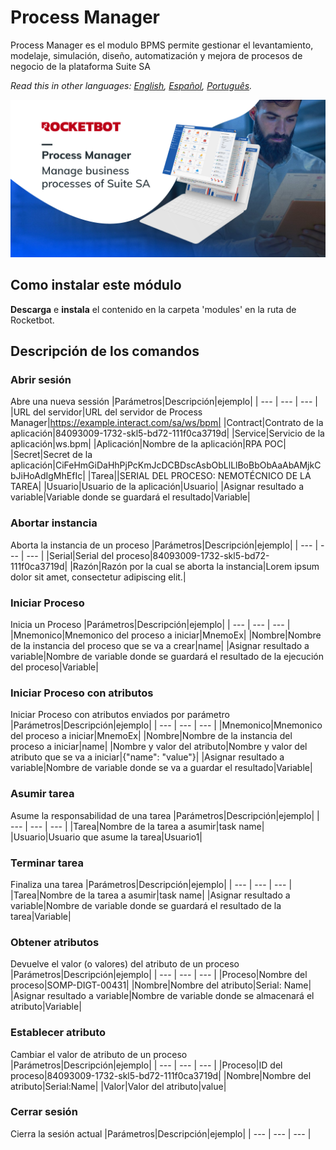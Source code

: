 # Process Manager
  
Process Manager es el modulo BPMS permite gestionar el levantamiento, modelaje, simulación, diseño, automatización y mejora de procesos de negocio de la plataforma Suite SA  

*Read this in other languages: [English](Manual_Process_Manager.md), [Español](Manual_Process_Manager.es.md), [Português](Manual_Process_Manager.pr.md).*
  
![banner](imgs/Banner_Process_manager.png)
## Como instalar este módulo
  
__Descarga__ e __instala__ el contenido en la carpeta 'modules' en la ruta de Rocketbot.  



## Descripción de los comandos

### Abrir sesión
  
Abre una nueva sessión
|Parámetros|Descripción|ejemplo|
| --- | --- | --- |
|URL del servidor|URL del servidor de Process Manager|https://example.interact.com/sa/ws/bpm|
|Contract|Contrato de la aplicación|84093009-1732-skl5-bd72-111f0ca3719d|
|Service|Servicio de la aplicación|ws.bpm|
|Aplicación|Nombre de la aplicación|RPA POC|
|Secret|Secret de la aplicación|CiFeHmGiDaHhPjPcKmJcDCBDscAsbObLlLlBoBbObAaAbAMjkCbJiHoAdIgMhEfIc|
|Tarea||SERIAL DEL PROCESO: NEMOTÉCNICO DE LA TAREA|
|Usuario|Usuario de la aplicación|Usuario|
|Asignar resultado a variable|Variable donde se guardará el resultado|Variable|

### Abortar instancia
  
Aborta la instancia de un proceso
|Parámetros|Descripción|ejemplo|
| --- | --- | --- |
|Serial|Serial del proceso|84093009-1732-skl5-bd72-111f0ca3719d|
|Razón|Razón por la cual se aborta la instancia|Lorem ipsum dolor sit amet, consectetur adipiscing elit.|

### Iniciar Proceso
  
Inicia un Proceso
|Parámetros|Descripción|ejemplo|
| --- | --- | --- |
|Mnemonico|Mnemonico del proceso a iniciar|MnemoEx|
|Nombre|Nombre de la instancia del proceso que se va a crear|name|
|Asignar resultado a variable|Nombre de variable donde se guardará el resultado de la ejecución del proceso|Variable|

### Iniciar Proceso con atributos
  
Iniciar Proceso con atributos enviados por parámetro
|Parámetros|Descripción|ejemplo|
| --- | --- | --- |
|Mnemonico|Mnemonico del proceso a iniciar|MnemoEx|
|Nombre|Nombre de la instancia del proceso a iniciar|name|
|Nombre y valor del atributo|Nombre y valor del atributo que se va a iniciar|{"name": "value"}|
|Asignar resultado a variable|Nombre de variable donde se va a guardar el resultado|Variable|

### Asumir tarea
  
Asume la responsabilidad de una tarea
|Parámetros|Descripción|ejemplo|
| --- | --- | --- |
|Tarea|Nombre de la tarea a asumir|task name|
|Usuario|Usuario que asume la tarea|Usuario1|

### Terminar tarea
  
Finaliza una tarea
|Parámetros|Descripción|ejemplo|
| --- | --- | --- |
|Tarea|Nombre de la tarea a asumir|task name|
|Asignar resultado a variable|Nombre de variable donde se guardará el resultado de la tarea|Variable|

### Obtener atributos
  
Devuelve el valor (o valores) del atributo de un proceso
|Parámetros|Descripción|ejemplo|
| --- | --- | --- |
|Proceso|Nombre del proceso|SOMP-DIGT-00431|
|Nombre|Nombre del atributo|Serial: Name|
|Asignar resultado a variable|Nombre de variable donde se almacenará el atributo|Variable|

### Establecer atributo
  
Cambiar el valor de atributo de un proceso
|Parámetros|Descripción|ejemplo|
| --- | --- | --- |
|Proceso|ID del proceso|84093009-1732-skl5-bd72-111f0ca3719d|
|Nombre|Nombre del atributo|Serial:Name|
|Valor|Valor del atributo|value|

### Cerrar sesión
  
Cierra la sesión actual
|Parámetros|Descripción|ejemplo|
| --- | --- | --- |
